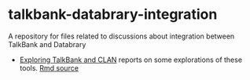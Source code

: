 # talkbank-databrary-integration
A repository for files related to discussions about integration between TalkBank and Databrary

- [Exploring TalkBank and CLAN](exploring-talkbank-clan.html) reports on some explorations of these tools. [Rmd source](exploring-talkbank-clan.Rmd)
